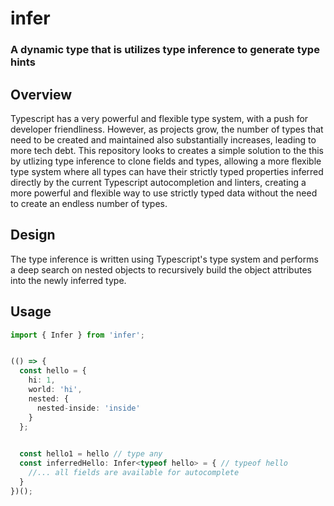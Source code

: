 # infer


### A dynamic type that is utilizes type inference to generate type hints


## Overview

Typescript has a very powerful and flexible type system, with a push for developer friendliness. However, as projects grow, the number of types that need to be created and maintained also substantially increases, leading to more tech debt. This repository looks to creates a simple solution to the this by utlizing type inference to clone fields and types, allowing a more flexible type system where all types can have their strictly typed properties inferred directly by the current Typescript autocompletion and linters, creating a more powerful and flexible way to use strictly typed data without the need to create an endless number of types.


## Design

The type inference is written using Typescript's type system and performs a deep search on nested objects to recursively build the object attributes into the newly inferred type.


## Usage

```ts
import { Infer } from 'infer';


(() => {
  const hello = { 
    hi: 1, 
    world: 'hi',
    nested: {
      nested-inside: 'inside'
    }
  };

  
  const hello1 = hello // type any
  const inferredHello: Infer<typeof hello> = { // typeof hello
    //... all fields are available for autocomplete
  }
})();
```
